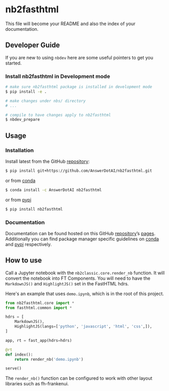 # nb2fasthtml


<!-- WARNING: THIS FILE WAS AUTOGENERATED! DO NOT EDIT! -->

This file will become your README and also the index of your
documentation.

## Developer Guide

If you are new to using `nbdev` here are some useful pointers to get you
started.

### Install nb2fasthtml in Development mode

``` sh
# make sure nb2fasthtml package is installed in development mode
$ pip install -e .

# make changes under nbs/ directory
# ...

# compile to have changes apply to nb2fasthtml
$ nbdev_prepare
```

## Usage

### Installation

Install latest from the GitHub
[repository](https://github.com/AnswerDotAI/nb2fasthtml):

``` sh
$ pip install git+https://github.com/AnswerDotAI/nb2fasthtml.git
```

or from [conda](https://anaconda.org/AnswerDotAI/nb2fasthtml)

``` sh
$ conda install -c AnswerDotAI nb2fasthtml
```

or from [pypi](https://pypi.org/project/nb2fasthtml/)

``` sh
$ pip install nb2fasthtml
```

### Documentation

Documentation can be found hosted on this GitHub
[repository](https://github.com/AnswerDotAI/nb2fasthtml)’s
[pages](https://AnswerDotAI.github.io/nb2fasthtml/). Additionally you
can find package manager specific guidelines on
[conda](https://anaconda.org/AnswerDotAI/nb2fasthtml) and
[pypi](https://pypi.org/project/nb2fasthtml/) respectively.

## How to use

Call a Jupyter notebook with the `nb2classic.core.render_nb` function. It will convert the notebook into FT Components. You will need to have the `MarkdownJS()` and `HighlightJS()` set in the FastHTML hdrs.

Here's an example that uses `demo.ipynb`, which is in the root of this project.

``` python
from nb2fasthtml.core import *
from fasthtml.common import *

hdrs = [
    MarkdownJS(),
    HighlightJS(langs=['python', 'javascript', 'html', 'css',]),    
]

app, rt = fast_app(hdrs=hdrs)

@rt
def index():
    return render_nb('demo.ipynb')

serve()
```

The `render_nb()` function can be configured to work with other layout libraries such as fh-frankenui.